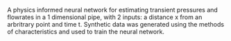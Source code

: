 A physics informed neural network for estimating transient pressures and flowrates in a 1 dimensional pipe, with 2 inputs: a distance x from an arbritrary point and time t. 
Synthetic data was generated using the methods of characteristics and used to train the neural network. 
